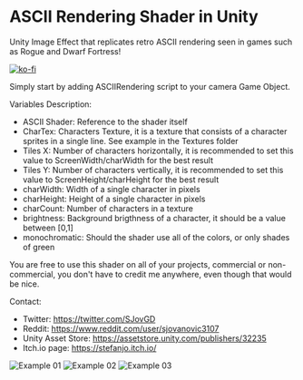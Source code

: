 # ASCII Rendering Shader in Unity
 Unity Image Effect that replicates retro ASCII rendering seen in games such as Rogue and Dwarf Fortress!

[![ko-fi](https://www.ko-fi.com/img/githubbutton_sm.svg)](https://ko-fi.com/X7X223BQX)

Simply start by adding ASCIIRendering script to your camera Game Object.

Variables Description:
* ASCII Shader: Reference to the shader itself
* CharTex: Characters Texture, it is a texture that consists of a character sprites in a single line. See example in the Textures folder
* Tiles X: Number of characters horizontally, it is recommended to set this value to ScreenWidth/charWidth for the best result
* Tiles Y: Number of characters vertically, it is recommended to set this value to ScreenHeight/charHeight for the best result
* charWidth: Width of a single character in pixels
* charHeight: Height of a single character in pixels
* charCount: Number of characters in a texture
* brightness: Background brigthness of a character, it should be a value between [0,1]
* monochromatic: Should the shader use all of the colors, or only shades of green

You are free to use this shader on all of your projects, commercial or non-commercial, you don't have to credit me anywhere, even though that would be nice.

Contact:
* Twitter: https://twitter.com/SJovGD
* Reddit: https://www.reddit.com/user/sjovanovic3107
* Unity Asset Store: https://assetstore.unity.com/publishers/32235
* Itch.io page: https://stefanjo.itch.io/

![Example 01](https://i.imgur.com/c0I6ilo.png)
![Example 02](https://i.imgur.com/iGROj0O.png)
![Example 03](https://i.imgur.com/23NWYVU.png)

